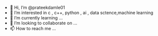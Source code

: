 - 👋 Hi, I’m @prateekdamle01
- 👀 I’m interested in c , c++, python , ai , data sctence,machine learning
- 🌱 I’m currently learning ...
- 💞️ I’m looking to collaborate on ...
- 📫 How to reach me ...

<!---
prateekdamle01/prateekdamle01 is a ✨ special ✨ repository because its `README.md` (this file) appears on your GitHub profile.
You can click the Preview link to take a look at your changes.
--->
